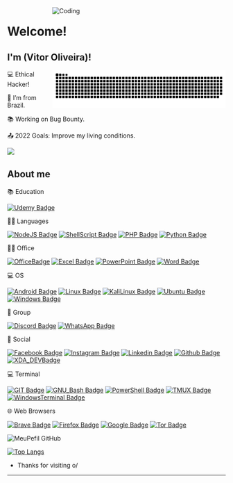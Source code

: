<img align="right" alt="Coding" width="400" src="https://i0.wp.com/boingboing.net/wp-content/uploads/2016/10/960c3530a-2.gif?fit=1&resize=620%2C4000&ssl=1">

# Welcome!

## I'm (Vitor Oliveira)! 
<img align="right" alt="Coding" width="400" src="https://raw.githubusercontent.com/Platane/snk/output/github-contribution-grid-snake.svg ">
 

:computer: Ethical Hacker!

:house_with_garden: I’m from Brazil.

:books: Working on Bug Bounty.

:outbox_tray: 2022 Goals: Improve my living conditions.

![](https://komarev.com/ghpvc/?username=OliveiraHackerSecurity&style=for-the-badge)

## About me  

📚 Education

[![Udemy Badge](https://img.shields.io/badge/Udemy-EC5252?style=for-the-badge&logo=Udemy&logoColor=white&link=)]()  

👩‍💻 Languages

[![NodeJS Badge](https://img.shields.io/badge/Node.js-339933?style=for-the-badge&logo=nodedotjs&logoColor=white&link=)]()  [![ShellScript Badge](https://img.shields.io/badge/Shell_Script-121011?style=for-the-badge&logo=gnu-bash&logoColor=white&link=)]()  [![PHP Badge](https://img.shields.io/badge/PHP-777BB4?style=for-the-badge&logo=php&logoColor=white&link=)]()  [![Python Badge](https://img.shields.io/badge/Python-FFD43B?style=for-the-badge&logo=python&logoColor=blue&link=)]()  

👨‍💻 Office

[![OfficeBadge](https://img.shields.io/badge/Microsoft_Office-D83B01?style=for-the-badge&logo=microsoft-office&logoColor=white&link=)]()
[![Excel Badge](https://img.shields.io/badge/Microsoft_Excel-217346?style=for-the-badge&logo=microsoft-excel&logoColor=white&link=)]()  [![PowerPoint Badge](https://img.shields.io/badge/Microsoft_PowerPoint-B7472A?style=for-the-badge&logo=microsoft-powerpoint&logoColor=white&link=)]()  [![Word Badge](https://img.shields.io/badge/Microsoft_Word-2B579A?style=for-the-badge&logo=microsoft-word&logoColor=white&link=)]()  

💻 OS

[![Android Badge](https://img.shields.io/badge/Android-3DDC84?style=for-the-badge&logo=android&logoColor=white&link=)]()  [![Linux Badge](https://img.shields.io/badge/Linux-FCC624?style=for-the-badge&logo=linux&logoColor=black&link=)]()  [![KaliLinux Badge](https://img.shields.io/badge/Kali_Linux-557C94?style=for-the-badge&logo=kali-linux&logoColor=white&link=)]()  [![Ubuntu Badge](https://img.shields.io/badge/Ubuntu-E95420?style=for-the-badge&logo=ubuntu&logoColor=white&link=)]()  [![Windows Badge](https://img.shields.io/badge/Windows-0078D6?style=for-the-badge&logo=windows&logoColor=white&link=)]()    

🤜 Group

[![Discord Badge](https://img.shields.io/badge/Discord-5865F2?style=for-the-badge&logo=discord&logoColor=white&link=)]()  [![WhatsApp Badge](https://img.shields.io/badge/WhatsApp-25D366?style=for-the-badge&logo=whatsapp&logoColor=white&link=https://chat.whatsapp.com/CbFZfTnt49V4GrEbIeWWly)](https://chat.whatsapp.com/CbFZfTnt49V4GrEbIeWWly)

👨 Social

[![Facebook Badge](https://img.shields.io/badge/Facebook-1877F2?style=for-the-badge&logo=facebook&logoColor=white&link=https://www.facebook.com/profile.php?id=100045170107503)](https://www.facebook.com/profile.php?id=100045170107503)  [![Instagram Badge](https://img.shields.io/badge/Instagram-E4405F?style=for-the-badge&logo=instagram&logoColor=white&link=https://www.instagram.com/oliveirahs.98)](https://www.instagram.com/oliveirahs.98)  [![Linkedin Badge](https://img.shields.io/badge/-LinkedIn-blue?style=flat-square&logo=Linkedin&logoColor=white&link=https://www.linkedin.com/in/joao-vitor-da-silva-oliveira-72090a21b/)](https://www.linkedin.com/in/joao-vitor-da-silva-oliveira-72090a21b/)  [![Github Badge](https://img.shields.io/badge/-Github-000?style=flat-square&logo=Github&logoColor=white&link=https://github.com/)](https://github.com/)  [![XDA_DEVBadge](https://img.shields.io/badge/xda%20developers-2DAAE9?style=for-the-badge&logo=xda-developers&logoColor=white&link=)]()  

💻 Terminal

[![GIT Badge](https://img.shields.io/badge/GIT-E44C30?style=for-the-badge&logo=git&logoColor=white&link=)]()  [![GNU_Bash Badge](https://img.shields.io/badge/GNU%20Bash-4EAA25?style=for-the-badge&logo=GNU%20Bash&logoColor=white&link=)]()  [![PowerShell Badge](https://img.shields.io/badge/powershell-5391FE?style=for-the-badge&logo=powershell&logoColor=white&link=)]()  [![TMUX Badge](https://img.shields.io/badge/tmux-1BB91F?style=for-the-badge&logo=tmux&logoColor=white&link=)]()  [![WindowsTerminal Badge](https://img.shields.io/badge/windows%20terminal-4D4D4D?style=for-the-badge&logo=windows%20terminal&logoColor=white&link=)]()

🌐 Web Browsers

[![Brave Badge](https://img.shields.io/badge/Brave-FF1B2D?style=for-the-badge&logo=Brave&logoColor=white&link=https://brave.com/)](https://brave.com/)  [![Firefox Badge](https://img.shields.io/badge/Firefox_Browser-FF7139?style=for-the-badge&logo=Firefox-Browser&logoColor=white&link=https://www.mozilla.org/en-US/firefox/new/)](https://www.mozilla.org/en-US/firefox/new/)  [![Google Badge](https://img.shields.io/badge/Google_chrome-4285F4?style=for-the-badge&logo=Google-chrome&logoColor=white&link=https://www.google.com.br/)](https://www.google.com.br/)  [![Tor Badge](https://img.shields.io/badge/Tor_Browser-7D4698?style=for-the-badge&logo=Tor-Browser&logoColor=white&link=https://www.torproject.org/)](https://www.torproject.org/)

![MeuPefil GitHub](https://github-readme-stats.vercel.app/api?username=OliveiraHackerSecurity&show_icons=true&theme=dark)

[![Top Langs](https://github-readme-stats.vercel.app/api/top-langs/?username=OliveiraHackerSecurity&layout=compact)](https://github.com/anuraghazra/github-readme-stats)

- Thanks for visiting o/

-----------------------------------------------------------------------------------------------------------------------------------------------------------------------

